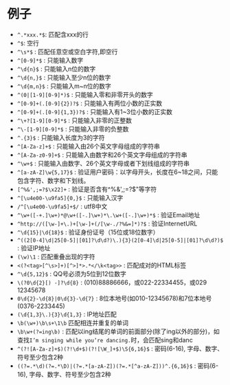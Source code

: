 # 例子

- `^.*xxx.*$`: 匹配含xxx的行
- `^$`: 空行
- `^\s*$` : 匹配任意空或空白字符,即空行
- `^[0-9]*$` :	只能输入数字
- `^\d{n}$` :	只能输入n位的数字
- `^\d{n,}$` :	只能输入至少n位的数字
- `^\d{m,n}$` :	只能输入m~n位的数字
- `^(0|[1-9][0-9]*)$` :	只能输入零和非零开头的数字
- `^[0-9]+(.[0-9]{2})?$` :	只能输入有两位小数的正实数
- `^[0-9]+(.[0-9]{1,3})?$` :	只能输入有1~3位小数的正实数
- `^\+?[1-9][0-9]*$` :	只能输入非零的正整数
- `^\-[1-9][0-9]*$` :	只能输入非零的负整数
- `^.{3}$` :	只能输入长度为3的字符
- `^[A-Za-z]+$` :	只能输入由26个英文字母组成的字符串
- `^[A-Za-z0-9]+$` :	只能输入由数字和26个英文字母组成的字符串
- `^\w+$` :	只能输入由数字、26个英文字母或者下划线组成的字符串
- `^[a-zA-Z]\w{5,17}$` :	验证用户密码：以字母开头，长度在6~18之间，只能包含字符、数字和下划线。
- `[^%&',;=?$\x22]+` :	验证是否含有^%&',;=?$\"等字符
- `^[\u4e00-\u9fa5]{0,}$` :	只能输入汉字
- `/^[\u4e00-\u9fa5]+$/` : utf8中文
- `^\w+([-+.]\w+)*@\w+([-.]\w+)*\.\w+([-.]\w+)*$` :	验证Email地址
- `^http://([\w-]+\.)+[\w-]+(/[\w-./?%&=]*)?$` :	验证InternetURL
- `^\d{15}|\d{18}$` :	验证身份证号（15位或18位数字）
- `^((2[0-4]\d|25[0-5]|[01]?\d\d?)\.){3}(2[0-4]\d|25[0-5]|[01]?\d\d?)$` :	验证IP地址
- `(\w)\1` :	匹配重叠出现的字符
- `<(?<tag>[^\s>]+)[^>]*>.*</\k<tag>>` : 匹配成对的HTML标签
- `^\d{5,12}$` : 	QQ号必须为5位到12位数字
- `\(?0\d{2}[) -]?\d{8}` : 	(010)88886666，或022-22334455，或029 12345678
- `0\d{2}-\d{8}|0\d{3}-\d{7}`	: 8位本地号(如010-12345678)和7位本地号(0376-2233445)
- `(\d{1,3}\.){3}\d{1,3}` :	IP地址匹配
- `\b(\w+)\b\s+\1\b`	 	匹配相连并重复的单词
- `\b\w+(?=ing\b)` :	匹配以ing结尾的单词的前面部分(除了ing以外的部分)，如查找`I’m singing while you’re dancing.`时，会匹配sing和danc
- `^(?![A-Za-z]+$)(?!\d+$)(?![\W_]+$)\S{6,16}$` : 密码(6-16), 字母、数字、符号至少包含2种
- `((?=.*\d)(?=.*\D)|(?=.*[a-zA-Z])(?=.*[^a-zA-Z]))^.{6,16}$` : 密码(6-16), 字母、数字、符号至少包含2种

